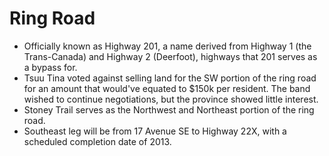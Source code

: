 Ring Road
=========

* Officially known as Highway 201, a name derived from Highway 1 (the Trans-Canada) and Highway 2 (Deerfoot), highways that 201 serves as a bypass for.
* Tsuu Tina voted against selling land for the SW portion of the ring road for an amount that would've equated to $150k per resident. The band wished to continue negotiations, but the province showed little interest.
* Stoney Trail serves as the Northwest and Northeast portion of the ring road.
* Southeast leg will be from 17 Avenue SE to Highway 22X, with a scheduled completion date of 2013.

